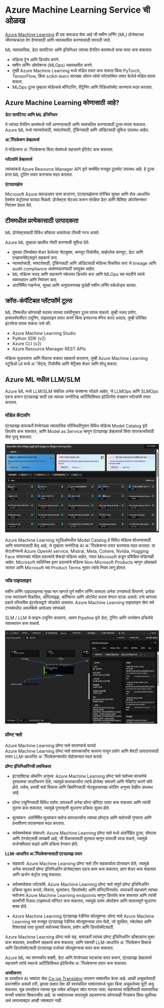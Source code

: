 <!--
CO_OP_TRANSLATOR_METADATA:
{
  "original_hash": "7fe541373802e33568e94e13226d463c",
  "translation_date": "2025-05-09T22:18:06+00:00",
  "source_file": "md/03.FineTuning/Introduce_AzureML.md",
  "language_code": "mr"
}
-->
# **Azure Machine Learning Service ची ओळख**

[Azure Machine Learning](https://ml.azure.com?WT.mc_id=aiml-138114-kinfeylo) ही एक क्लाऊड सेवा आहे जी मशीन लर्निंग (ML) प्रोजेक्टच्या जीवनचक्राला वेग देण्यासाठी आणि व्यवस्थापित करण्यासाठी वापरली जाते.

ML व्यावसायिक, डेटा सायंटिस्ट आणि इंजिनिअर त्यांच्या दैनंदिन कामांमध्ये याचा वापर करू शकतात:

- मॉडेल्स ट्रेन आणि डिप्लॉय करणे.
- मशीन लर्निंग ऑपरेशन्स (MLOps) व्यवस्थापित करणे.
- तुम्ही Azure Machine Learning मध्ये मॉडेल तयार करू शकता किंवा PyTorch, TensorFlow, किंवा scikit-learn सारख्या ओपन-सोर्स प्लॅटफॉर्मवर तयार केलेले मॉडेल वापरू शकता.
- MLOps टूल्स तुम्हाला मॉडेल्सचे मॉनिटरिंग, रीट्रेनिंग आणि रिडिप्लॉयमेंट करण्यास मदत करतात.

## Azure Machine Learning कोणासाठी आहे?

**डेटा सायंटिस्ट आणि ML इंजिनिअर**

ते त्यांच्या दैनंदिन कामांमध्ये गती आणण्यासाठी आणि स्वयंचलित करण्यासाठी टूल्स वापरू शकतात.
Azure ML मध्ये न्याय्यतेसाठी, स्पष्टतेसाठी, ट्रॅकिंगसाठी आणि ऑडिटसाठी सुविधा उपलब्ध आहेत.

**अॅप्लिकेशन डेव्हलपर्स**

ते मॉडेल्सना अॅप्लिकेशन्स किंवा सेवांमध्ये सहजपणे इंटिग्रेट करू शकतात.

**प्लॅटफॉर्म डेव्हलपर्स**

त्यांच्याकडे Azure Resource Manager API द्वारे समर्थित मजबूत टूलसेट उपलब्ध आहे.
हे टूल्स प्रगत ML टूलिंग तयार करण्यास मदत करतात.

**एंटरप्रायझेस**

Microsoft Azure क्लाऊडवर काम करताना, एंटरप्रायझेसना परिचित सुरक्षा आणि रोल-आधारित ऍक्सेस कंट्रोलचा फायदा मिळतो.
प्रोजेक्ट्स सेटअप करून संरक्षित डेटा आणि विशिष्ट ऑपरेशन्सवर नियंत्रण ठेवता येते.

## टीममधील प्रत्येकासाठी उत्पादकता
ML प्रोजेक्ट्ससाठी विविध कौशल्य असलेल्या टीमची गरज असते.

Azure ML तुम्हाला खालील गोष्टी करण्याची सुविधा देते:
- तुमच्या टीमसोबत शेअर केलेल्या नोटबुक्स, कम्प्युट रिसोर्सेस, सर्व्हरलेस कम्प्युट, डेटा आणि एन्व्हायर्नमेंट्सद्वारे सहकार्य करा.
- न्याय्यतेसाठी, स्पष्टतेसाठी, ट्रॅकिंगसाठी आणि ऑडिटसाठी मॉडेल्स विकसित करा जे lineage आणि audit compliance आवश्यकतांसाठी उपयुक्त आहेत.
- ML मॉडेल्स जलद आणि सहजपणे स्केलवर डिप्लॉय करा आणि MLOps च्या मदतीने त्यांचे व्यवस्थापन आणि नियंत्रण करा.
- अंतर्निर्मित गव्हर्नन्स, सुरक्षा आणि अनुपालनासह कुठेही मशीन लर्निंग वर्कलोड्स चालवा.

## क्रॉस-कंपॅटिबल प्लॅटफॉर्म टूल्स

ML टीममधील कोणताही सदस्य त्याच्या पसंतीनुसार टूल्स वापरू शकतो.
तुम्ही जलद प्रयोग, हायपरपॅरामीटर ट्यूनिंग, पाइपलाइन तयार करणे किंवा इनफरन्स मॅनेज करत असाल, तुम्ही परिचित इंटरफेस वापरू शकता जसे की:
- Azure Machine Learning Studio
- Python SDK (v2)
- Azure CLI (v2)
- Azure Resource Manager REST APIs

मॉडेल्स सुधारताना आणि विकास चक्रात सहकार्य करताना, तुम्ही Azure Machine Learning स्टुडिओ UI मध्ये अॅसेट्स, रिसोर्सेस आणि मेट्रिक्स शेअर आणि शोधू शकता.

## **Azure ML मधील LLM/SLM**

Azure ML मध्ये LLM/SLM संबंधित अनेक फंक्शन्स जोडले आहेत, जे LLMOps आणि SLMOps एकत्र करून एंटरप्रायझ साठी एक व्यापक जनरेटिव्ह आर्टिफिशियल इंटेलिजेंस तंत्रज्ञान प्लॅटफॉर्म तयार करतात.

### **मॉडेल कॅटलॉग**

एंटरप्रायझ वापरकर्ते वेगवेगळ्या व्यवसायिक परिस्थितीनुसार विविध मॉडेल्स Model Catalog द्वारे डिप्लॉय करू शकतात, आणि Model as Service म्हणून एंटरप्रायझ डेव्हलपर्स किंवा वापरकर्त्यांसाठी सेवा पुरवू शकतात.

![models](../../../../translated_images/models.2450411eac222e539ffb55785a8f550d01be1030bd8eb67c9c4f9ae4ca5d64be.mr.png)

Azure Machine Learning स्टुडिओमधील Model Catalog हे विविध मॉडेल्स शोधण्यासाठी आणि वापरण्यासाठी केंद्र आहे, जे तुम्हाला जनरेटिव्ह AI अॅप्लिकेशन्स तयार करण्यास मदत करतात. या कॅटलॉगमध्ये Azure OpenAI service, Mistral, Meta, Cohere, Nvidia, Hugging Face यांसारख्या मॉडेल प्रदात्यांचे शेकडो मॉडेल्स आहेत, ज्यात Microsoft कडून प्रशिक्षित मॉडेल्सही आहेत. Microsoft व्यतिरिक्त इतर प्रदात्यांचे मॉडेल्स Non-Microsoft Products म्हणून ओळखले जातात आणि Microsoft च्या Product Terms नुसार त्यांचे नियम लागू होतात.

### **जॉब पाइपलाइन**

मशीन लर्निंग पाइपलाइनचा मुख्य भाग म्हणजे पूर्ण मशीन लर्निंग कामाला अनेक टप्प्यांमध्ये विभागणे. प्रत्येक टप्पा स्वतंत्रपणे विकसित, ऑप्टिमाइझ, कॉन्फिगर आणि ऑटोमेट करता येणारा घटक असतो. टप्पे चांगल्या प्रकारे परिभाषित इंटरफेसद्वारे जोडलेले असतात. Azure Machine Learning पाइपलाइन सेवा सर्व टप्प्यांमधील अवलंबित्वे आपोआप सांभाळते.

SLM / LLM चे फाइन-ट्यूनिंग करताना, आपण Pipeline द्वारे डेटा, ट्रेनिंग आणि जनरेशन प्रक्रियेचे व्यवस्थापन करू शकतो.

![finetuning](../../../../translated_images/finetuning.b52e4aa971dfd8d3c668db913a2b419380533bd3a920d227ec19c078b7b3f309.mr.png)

### **प्रॉम्प्ट फ्लो**

Azure Machine Learning प्रॉम्प्ट फ्लो वापरण्याचे फायदे  
Azure Machine Learning प्रॉम्प्ट फ्लो वापरकर्त्यांना कल्पना पासून प्रयोग आणि शेवटी उत्पादनासाठी तयार LLM-आधारित अॅप्लिकेशन्सपर्यंत पोहोचण्यात मदत करतो:

**प्रॉम्प्ट इंजिनिअरिंगची लवचिकता**

- इंटरएक्टिव्ह ऑथरिंग अनुभव: Azure Machine Learning प्रॉम्प्ट फ्लो फ्लोच्या संरचनेचे दृश्यात्मक सादरीकरण देतो, ज्यामुळे वापरकर्त्यांना त्यांचे प्रोजेक्ट समजणे आणि नेव्हिगेट करणे सोपे होते. तसेच, प्रभावी फ्लो विकास आणि डिबगिंगसाठी नोटबुकसारखा कोडिंग अनुभव देखील उपलब्ध आहे.
- प्रॉम्प्ट ट्यूनिंगसाठी विविध पर्याय: वापरकर्ते अनेक प्रॉम्प्ट व्हेरिएंट तयार करू शकतात आणि त्यांची तुलना करू शकतात, ज्यामुळे पुनरावृत्ती सुधारणा प्रक्रिया सुलभ होते.

- मूल्यांकन: अंतर्निर्मित मूल्यांकन फ्लोज वापरकर्त्यांना त्यांच्या प्रॉम्प्ट्स आणि फ्लोजची गुणवत्ता आणि प्रभावीपणा तपासण्यास मदत करतात.

- सर्वसमावेशक संसाधने: Azure Machine Learning प्रॉम्प्ट फ्लो मध्ये अंतर्निहित टूल्स, सॅम्पल्स आणि टेम्प्लेट्सची लायब्ररी आहे, जी विकासासाठी सुरुवात म्हणून वापरली जाऊ शकते, ज्यामुळे सर्जनशीलता वाढते आणि प्रक्रिया वेगवान होते.

**LLM-आधारित अॅप्लिकेशन्ससाठी एंटरप्रायझ तयार**

- सहकार्य: Azure Machine Learning प्रॉम्प्ट फ्लो टीम सहकार्याला प्रोत्साहन देतो, ज्यामुळे अनेक वापरकर्ते प्रॉम्प्ट इंजिनिअरिंग प्रोजेक्ट्सवर एकत्र काम करू शकतात, ज्ञान शेअर करू शकतात आणि व्हर्जन कंट्रोल राखू शकतात.

- सर्वसमावेशक प्लॅटफॉर्म: Azure Machine Learning प्रॉम्प्ट फ्लो संपूर्ण प्रॉम्प्ट इंजिनिअरिंग प्रक्रिया सुलभ करतो, विकास, मूल्यांकन, डिप्लॉयमेंट आणि मॉनिटरिंगपर्यंत. वापरकर्ते सहजपणे त्यांच्या फ्लोजना Azure Machine Learning endpoints म्हणून डिप्लॉय करू शकतात आणि त्यांची कामगिरी रिअल-टाइममध्ये मॉनिटर करू शकतात, ज्यामुळे उत्तम ऑपरेशन आणि सातत्यपूर्ण सुधारणा शक्य होते.

- Azure Machine Learning एंटरप्रायझ रेडीनेस सोल्यूशन्स: प्रॉम्प्ट फ्लो Azure Machine Learning च्या मजबूत एंटरप्रायझ रेडीनेस सोल्यूशन्सचा लाभ घेतो, जो सुरक्षित, स्केलेबल आणि विश्वासार्ह पाया पुरवतो फ्लोजच्या विकास, प्रयोग आणि डिप्लॉयमेंटसाठी.

Azure Machine Learning प्रॉम्प्ट फ्लो सह, वापरकर्ते त्यांच्या प्रॉम्प्ट इंजिनिअरिंग कौशल्यांना मुक्त करू शकतात, प्रभावीपणे सहकार्य करू शकतात, आणि यशस्वी LLM-आधारित अॅप्लिकेशन विकास आणि डिप्लॉयमेंटसाठी एंटरप्रायझ दर्जाच्या सोल्यूशन्सचा वापर करू शकतात.

Azure ML च्या संगणकीय शक्ती, डेटा आणि वेगवेगळ्या घटकांचा वापर करून, एंटरप्रायझ डेव्हलपर्स सहजपणे त्यांचे स्वतःचे आर्टिफिशियल इंटेलिजेंस अॅप्लिकेशन्स तयार करू शकतात.

**अस्वीकरण**:  
हा दस्तऐवज AI भाषांतर सेवा [Co-op Translator](https://github.com/Azure/co-op-translator) वापरून भाषांतरित केला आहे. आम्ही अचूकतेसाठी प्रयत्नशील असलो तरी, कृपया लक्षात ठेवा की स्वयंचलित भाषांतरांमध्ये चुका किंवा अचूकतेच्या त्रुटी असू शकतात. मूळ दस्तऐवज त्याच्या मूळ भाषेत अधिकृत स्रोत मानला जावा. महत्त्वाच्या माहितीसाठी व्यावसायिक मानवी भाषांतर शिफारसीय आहे. या भाषांतराच्या वापरामुळे उद्भवणाऱ्या कोणत्याही गैरसमज किंवा चुकीच्या अर्थ लावल्याबद्दल आम्ही जबाबदार नाही.